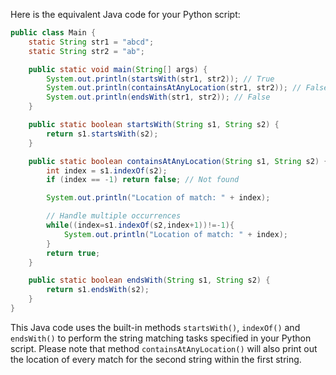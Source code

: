 Here is the equivalent Java code for your Python script:

```Java
public class Main {
    static String str1 = "abcd";
    static String str2 = "ab";

    public static void main(String[] args) {
        System.out.println(startsWith(str1, str2)); // True
        System.out.println(containsAtAnyLocation(str1, str2)); // False
        System.out.println(endsWith(str1, str2)); // False
    }

    public static boolean startsWith(String s1, String s2) {
        return s1.startsWith(s2);
    }

    public static boolean containsAtAnyLocation(String s1, String s2) {
        int index = s1.indexOf(s2);
        if (index == -1) return false; // Not found

        System.out.println("Location of match: " + index);

        // Handle multiple occurrences
        while((index=s1.indexOf(s2,index+1))!=-1){
            System.out.println("Location of match: " + index);
        } 
        return true;
    }

    public static boolean endsWith(String s1, String s2) {
        return s1.endsWith(s2);
    }
}
```
This Java code uses the built-in methods `startsWith()`, `indexOf()` and `endsWith()` to perform the string matching tasks specified in your Python script. Please note that method `containsAtAnyLocation()` will also print out the location of every match for the second string within the first string.
